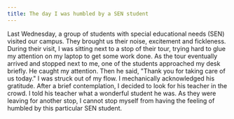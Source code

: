 ```yaml
---
title: The day I was humbled by a SEN student
---
```


Last Wednesday, a group of students with special educational needs (SEN) visited our campus. They brought us their noise, excitement and fickleness. During their visit, I was sitting next to a stop of their tour, trying hard to glue my attention on my laptop to get some work done. As the tour eventually arrived and stopped next to me, one of the students approached my desk briefly. He caught my attention. Then he said, "Thank you for taking care of us today." I was struck out of my flow. I mechanically acknowledged his gratitude. After a brief contemplation, I decided to look for his teacher in the crowd. I told his teacher what a wonderful student he was. As they were leaving for another stop, I cannot stop myself from having the feeling of humbled by this particular SEN student.
